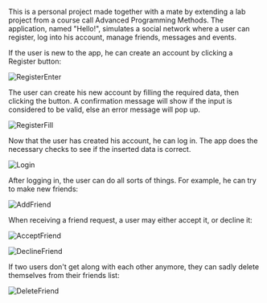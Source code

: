 This is a personal project made together with a mate by extending a lab project from a course call Advanced Programming Methods.
The application, named "Hello!", simulates a social network where a user can register, log into his account, manage friends, messages and events.

If the user is new to the app, he can create an account by clicking a Register button:

![RegisterEnter](https://user-images.githubusercontent.com/83927837/161361512-17f6f5a4-bd2e-436d-a078-83afc3525b11.gif)

The user can create his new account by filling the required data, then clicking the button. A confirmation message will show if the input is considered to be valid, else an error message will pop up.

![RegisterFill](https://user-images.githubusercontent.com/83927837/161361516-3103ec62-a12c-4193-b3e4-21d8ae59c9b4.gif)

Now that the user has created his account, he can log in. The app does the necessary checks to see if the inserted data is correct.

![Login](https://user-images.githubusercontent.com/83927837/161361808-b0c9e593-3d9e-476e-9dec-26564539f940.gif)

After logging in, the user can do all sorts of things. For example, he can try to make new friends:

![AddFriend](https://user-images.githubusercontent.com/83927837/161362162-b437bceb-f73d-4e44-a3c3-4b0a00750133.gif)

When receiving a friend request, a user may either accept it, or decline it:

![AcceptFriend](https://user-images.githubusercontent.com/83927837/161362296-342f7f85-b41c-446e-86cd-1fd344684780.gif)

![DeclineFriend](https://user-images.githubusercontent.com/83927837/161362556-a7d9e717-6bea-4432-87b1-6447fd97d381.gif)

If two users don't get along with each other anymore, they can sadly delete themselves from their friends list:

![DeleteFriend](https://user-images.githubusercontent.com/83927837/161362603-b8b1a6f5-1478-41ad-8fbb-5013f16c7288.gif)

